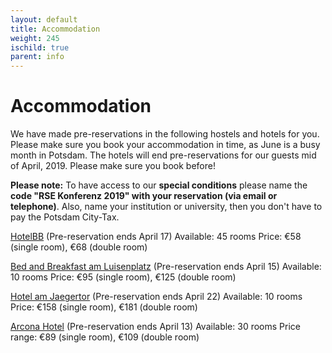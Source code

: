 ```yaml
--- 
layout: default 
title: Accommodation
weight: 245
ischild: true
parent: info
---
```


# Accommodation 

We have made pre-reservations in the following hostels and hotels for you. Please make sure you book your accommodation in time, as June is a busy month in Potsdam. The hotels will end pre-reservations for our guests mid of April, 2019. Please make sure you book before! 

**Please note:**
To have access to our **special conditions** please name the **code "RSE Konferenz 2019" with your reservation (via email or telephone)**. Also, name your institution or university, then you don't have to pay the Potsdam City-Tax.

[HotelBB](https://www.hotelbb.de/en/potsdam) (Pre-reservation ends April 17) 
Available: 45 rooms 
Price: €58 (single room), €68 (double room)

[Bed and Breakfast am Luisenplatz](https://www.bed-breakfast-potsdam.de/) (Pre-reservation ends April 15) 
Available: 10 rooms 
Price: €95 (single room), €125 (double room)

[Hotel am Jaegertor](http://www.potsdam-hotel-am-jaegertor.de/en) (Pre-reservation ends April 22) 
Available: 10 rooms 
Price: €158 (single room), €181 (double room)

[Arcona Hotel](https://potsdam.arcona.de/) (Pre-reservation ends April 13) 
Available: 30 rooms 
Price range: €89 (single room), €109 (double room)
